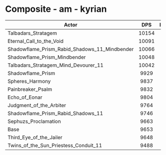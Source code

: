 # Composite - am - kyrian
| Actor | DPS | Increase |
|---|:---:|:---:|
|Talbadars_Stratagem|10154|5.19%|
|Eternal_Call_to_the_Void|10091|4.54%|
|Shadowflame_Prism_Rabid_Shadows_11_Mindbender|10066|4.27%|
|Shadowflame_Prism_Mindbender|10048|4.09%|
|Talbadars_Stratagem_Mind_Devourer_11|10042|4.03%|
|Shadowflame_Prism|9929|2.85%|
|Spheres_Harmony|9837|1.90%|
|Painbreaker_Psalm|9832|1.85%|
|Echo_of_Eonar|9804|1.56%|
|Judgment_of_the_Arbiter|9764|1.14%|
|Shadowflame_Prism_Rabid_Shadows_11|9746|0.96%|
|Sephuzs_Proclamation|9663|0.10%|
|Base|9653|0.00%|
|Third_Eye_of_the_Jailer|9648|-0.05%|
|Twins_of_the_Sun_Priestess_Conduit_11|9488|-1.71%|

